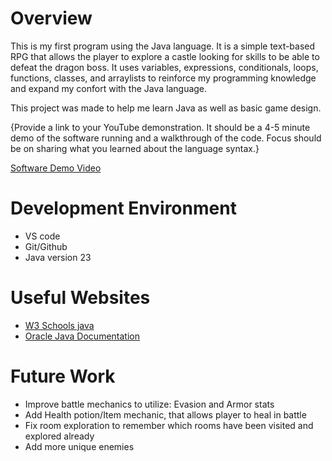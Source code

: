 # Overview

This is my first program using the Java language. It is a simple text-based RPG that allows the player to explore a castle looking for skills to be able to defeat the dragon boss. It uses variables, expressions, conditionals, loops, functions, classes, and arraylists to reinforce my programming knowledge and expand my confort with the Java language. 

This project was made to help me learn Java as well as basic game design.

{Provide a link to your YouTube demonstration. It should be a 4-5 minute demo of the software running and a walkthrough of the code. Focus should be on sharing what you learned about the language syntax.}

[Software Demo Video](https://youtu.be/-6U51o4M38E)

# Development Environment

- VS code
- Git/Github
- Java version 23

# Useful Websites

- [W3 Schools java](https://www.w3schools.com/java/default.asp)
- [Oracle Java Documentation](https://docs.oracle.com/javase/tutorial/tutorialLearningPaths.html#newtojava)

# Future Work

- Improve battle mechanics to utilize: Evasion and Armor stats
- Add Health potion/Item mechanic, that allows player to heal in battle
- Fix room exploration to remember which rooms have been visited and explored already
- Add more unique enemies